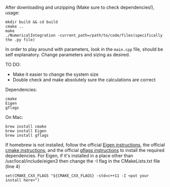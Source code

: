 After downloading and unzipping (Make sure to check dependencies!), usage:

```
mkdir build && cd build
cmake ..
make
./NumericalIntegration -current_path=/path/to/code/files(specifically the .py file)
```

In order to play around with parameters, look in the `main.cpp` file,
should be self explanatory.  Change parameters and sizing as desired.

TO DO:
* Make it easier to change the system size
* Double check and make absolutely sure the calculations are correct



Dependencies:
```
cmake
Eigen
gflags
```

On Mac:
```
brew install cmake
brew install Eigen
brew install gflags
```

If homebrew is not installed, follow the official [Eigen instructions](http://eigen.tuxfamily.org/index.php?title=Main_Page#Download), the official [cmake instructions](https://cmake.org/install/),
and the official [gflags instructions](https://gflags.github.io/gflags/) to install
the required dependencies.  For Eigen, if it's installed in a place other than /usr/local/include/eigen3 then change the -I flag in the CMakeLists.txt file (line 4)

`set(CMAKE_CXX_FLAGS "${CMAKE_CXX_FLAGS} -std=c++11 -I <put your install here>")`
